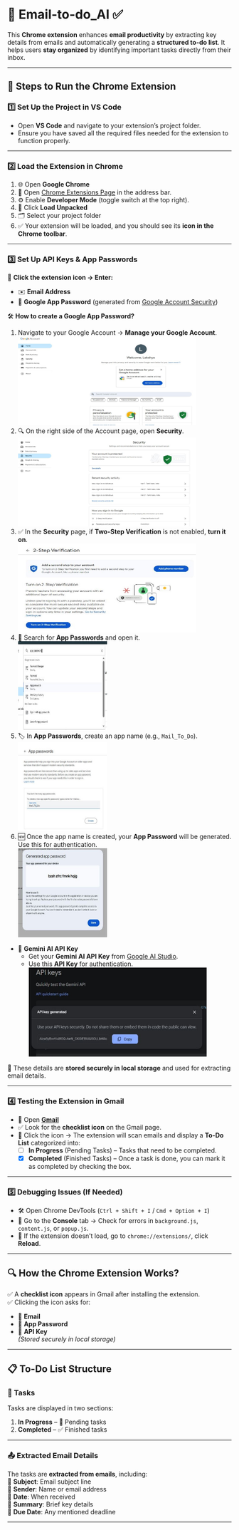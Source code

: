 # 📧 Email-to-do_AI ✅  
This **Chrome extension** enhances **email productivity** by extracting key details from emails and automatically generating a **structured to-do list**. It helps users **stay organized** by identifying important tasks directly from their inbox.  

---

## 🚀 Steps to Run the Chrome Extension  

### 1️⃣ Set Up the Project in VS Code  
- Open **VS Code** and navigate to your extension’s project folder.  
- Ensure you have saved all the required files needed for the extension to function properly.  

---

### 2️⃣ Load the Extension in Chrome  
1. 🌐 Open **Google Chrome**  
2. 🔗 Open [Chrome Extensions Page](chrome://extensions/) in the address bar.  
3. ⚙️ Enable **Developer Mode** (toggle switch at the top right).  
4. 📂 Click **Load Unpacked**  
5. 🗂️ Select your project folder  
6. ✅ Your extension will be loaded, and you should see its **icon in the Chrome toolbar**.  

---

### 3️⃣ Set Up API Keys & App Passwords  
🔐 **Click the extension icon → Enter:**  
- ✉️ **Email Address**  
- 🔑 **Google App Password** (generated from [Google Account Security](https://myaccount.google.com/apppasswords))  

🛠 **How to create a Google App Password?**  
1. Navigate to your Google Account → **Manage your Google Account**.  
    <img src="assets/google_account.jpg" alt="Google Account Home" width="400" height="200">   
2. 🔍 On the right side of the Account page, open **Security**.  
    <img src="assets/security.jpg" alt="Google Security Page" width="400" height="200">   
3. ✅ In the **Security** page, if **Two-Step Verification** is not enabled, **turn it on**.  
    <img src="assets/verify.jpg" alt="Enable Two-Step Verification" width="400" height="200">  
4. 🔎 Search for **App Passwords** and open it.  
    <img src="assets/search.jpg" alt="Search for App Passwords" width="200" height="200">  
5. 🏷️ In **App Passwords**, create an app name (e.g., `Mail_To_Do`).  
    <img src="assets/app_name.jpg" alt="Create App Name" width="200" height="200">  
6. 🆕 Once the app name is created, your **App Password** will be generated. Use this for authentication.  
    <img src="assets/app_pass.jpg" alt="Generated App Password" width="200" height="200">  

- 🤖 **Gemini AI API Key**  
   - Get your **Gemini AI API Key** from [Google AI Studio](https://aistudio.google.com/).  
   - Use this **API Key** for authentication.  
      <img src="assets/api_key.jpg" alt="Generated API Key" width="400" height="200">

📌 These details are **stored securely in local storage** and used for extracting email details.  

---

### 4️⃣ Testing the Extension in Gmail  
- 📧 Open **[Gmail](https://mail.google.com/)**  
- ✅ Look for the **checklist icon** on the Gmail page.  
- 📝 Click the icon → The extension will scan emails and display a **To-Do List** categorized into:  
  - [ ] **In Progress** (Pending Tasks) – Tasks that need to be completed.  
  - [x] **Completed** (Finished Tasks) – Once a task is done, you can mark it as completed by checking the box.  

---

### 5️⃣ Debugging Issues (If Needed)  
- 🛠️ Open Chrome DevTools (`Ctrl + Shift + I` / `Cmd + Option + I`)  
- 📜 Go to the **Console** tab → Check for errors in `background.js`, `content.js`, or `popup.js`.  
- 🔄 If the extension doesn’t load, go to `chrome://extensions/`, click **Reload**.  

---

## 🔍 How the Chrome Extension Works?  
✅ A **checklist icon** appears in Gmail after installing the extension.  
✅ Clicking the icon asks for:  
  - 📩 **Email**  
  - 🔑 **App Password**  
  - 🔐 **API Key**  
*(Stored securely in local storage)*  

---

## 📋 To-Do List Structure  
### 📝 Tasks  
Tasks are displayed in two sections:  
1. **In Progress** – 🚧 Pending tasks  
2. **Completed** – ✅ Finished tasks  

---

### 📤 Extracted Email Details  
The tasks are **extracted from emails**, including:  
📌 **Subject**: Email subject line  
📌 **Sender**: Name or email address  
📌 **Date**: When received  
📌 **Summary**: Brief key details  
📌 **Due Date**: Any mentioned deadline  

---
